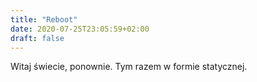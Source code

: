 ```yaml
---
title: "Reboot"
date: 2020-07-25T23:05:59+02:00
draft: false
---
```


Witaj świecie, ponownie. Tym razem w formie statycznej.

